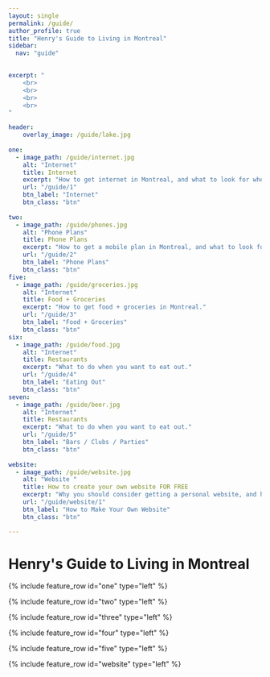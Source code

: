 ```yaml
---
layout: single
permalink: /guide/
author_profile: true
title: "Henry's Guide to Living in Montreal"
sidebar:
  nav: "guide"
    

excerpt: "
    <br>
    <br>
    <br>
    <br>
"

header:
    overlay_image: /guide/lake.jpg  
    
one:
  - image_path: /guide/internet.jpg
    alt: "Internet"
    title: Internet
    excerpt: "How to get internet in Montreal, and what to look for when purchasing a plan."
    url: "/guide/1"
    btn_label: "Internet" 
    btn_class: "btn"
    
two:
  - image_path: /guide/phones.jpg
    alt: "Phone Plans"
    title: Phone Plans 
    excerpt: "How to get a mobile plan in Montreal, and what to look for what purchasing a plan."
    url: "/guide/2"
    btn_label: "Phone Plans" 
    btn_class: "btn"
five:
  - image_path: /guide/groceries.jpg
    alt: "Internet"
    title: Food + Groceries 
    excerpt: "How to get food + groceries in Montreal."
    url: "/guide/3"
    btn_label: "Food + Groceries" 
    btn_class: "btn"
six:
  - image_path: /guide/food.jpg
    alt: "Internet"
    title: Restaurants 
    excerpt: "What to do when you want to eat out."
    url: "/guide/4"
    btn_label: "Eating Out" 
    btn_class: "btn"
seven:
  - image_path: /guide/beer.jpg
    alt: "Internet"
    title: Restaurants 
    excerpt: "What to do when you want to eat out."
    url: "/guide/5"
    btn_label: "Bars / Clubs / Parties" 
    btn_class: "btn"
    
website:
  - image_path: /guide/website.jpg
    alt: "Website "
    title: How to create your own website FOR FREE 
    excerpt: "Why you should consider getting a personal website, and how to create one and write blog posts"
    url: "/guide/website/1"
    btn_label: "How to Make Your Own Website" 
    btn_class: "btn"

---
```


# Henry's Guide to Living in Montreal

{% include feature_row id="one" type="left" %}

{% include feature_row id="two" type="left" %}

{% include feature_row id="three" type="left" %}

{% include feature_row id="four" type="left" %}

{% include feature_row id="five" type="left" %}

{% include feature_row id="website" type="left" %}
